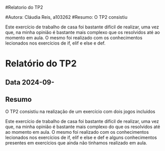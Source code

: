 #Relatorio do TP2

#Autora: Cláudia Reis, a103262
#Resumo:
O TP2 consistiu 

Este exercício de trabalho de casa foi bastante difícil de realizar, uma vez que, na minha opinião é bastante mais complexo que os resolvidos até ao momento em aula. O mesmo foi realizado com os conhecimentos lecionados nos exercícios de if, elif e else e def.

# Relatório do TP2
## Data 2024-09-
## Resumo 

O TP2 consistiu na realização de um exercício com dois jogos incluidos 

Este exercício de trabalho de casa foi bastante difícil de realizar, uma vez que, na minha opinião é bastante mais complexo do que os resolvidos até ao momento em aula. O mesmo foi realizado com os conhecimentos lecionados nos exercícios de if, elif e else e def e alguns conhecimentos presentes em exercícios que ainda não tinhamos realizado em aula. 